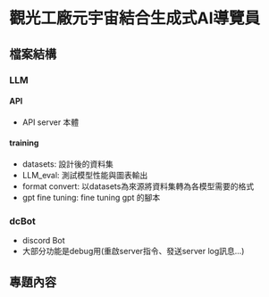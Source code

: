 # 觀光工廠元宇宙結合生成式AI導覽員

## 檔案結構

### LLM

#### API

* API server 本體

#### training

* datasets: 設計後的資料集
* LLM_eval: 測試模型性能與圖表輸出
* format convert: 以datasets為來源將資料集轉為各模型需要的格式
* gpt fine tuning: fine tuning gpt 的腳本

### dcBot

* discord Bot
* 大部分功能是debug用(重啟server指令、發送server log訊息...)

## 專題內容


